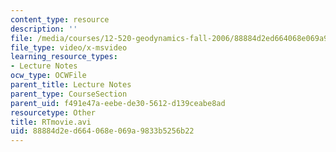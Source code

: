 ```yaml
---
content_type: resource
description: ''
file: /media/courses/12-520-geodynamics-fall-2006/88884d2ed664068e069a9833b5256b22_RTmovie.avi
file_type: video/x-msvideo
learning_resource_types:
- Lecture Notes
ocw_type: OCWFile
parent_title: Lecture Notes
parent_type: CourseSection
parent_uid: f491e47a-eebe-de30-5612-d139ceabe8ad
resourcetype: Other
title: RTmovie.avi
uid: 88884d2e-d664-068e-069a-9833b5256b22
---
```

